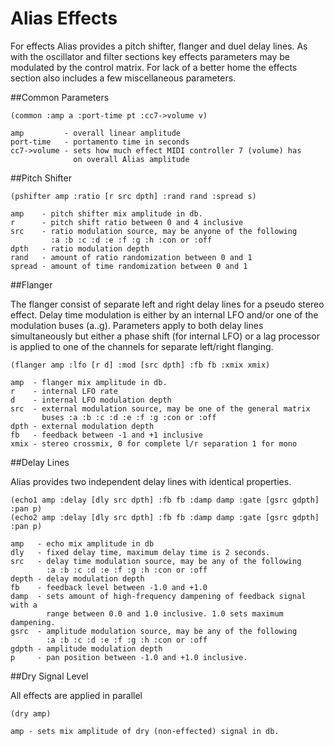 Alias Effects  
=============  
  
For effects Alias provides a pitch shifter, flanger and duel delay
lines. As with the oscillator and filter sections key effects parameters
may be modulated by the control matrix. For lack of a better home the
effects section also includes a few miscellaneous parameters.  

##Common Parameters  

    (common :amp a :port-time pt :cc7->volume v)
    
    amp         - overall linear amplitude
    port-time   - portamento time in seconds
    cc7->volume - sets how much effect MIDI controller 7 (volume) has 
                  on overall Alias amplitude  
    
##Pitch Shifter  

    (pshifter amp :ratio [r src dpth] :rand rand :spread s)
    
    amp    - pitch shifter mix amplitude in db.
    r      - pitch shift ratio between 0 and 4 inclusive
    src    - ratio modulation source, may be anyone of the following 
             :a :b :c :d :e :f :g :h :con or :off
    dpth   - ratio modulation depth
    rand   - amount of ratio randomization between 0 and 1
    spread - amount of time randomization between 0 and 1
    
##Flanger  

The flanger consist of separate left and right delay lines for a pseudo
stereo effect. Delay time modulation is either by an internal LFO and/or 
one of the modulation buses (a..g). Parameters apply to both delay lines
simultaneously but either a phase shift (for internal LFO) or a lag
processor is applied to one of the channels for separate left/right
flanging.  

    (flanger amp :lfo [r d] :mod [src dpth] :fb fb :xmix xmix)
    
    amp  - flanger mix amplitude in db.
    r    - internal LFO rate
    d    - internal LFO modulation depth 
    src  - external modulation source, may be one of the general matrix
           buses :a :b :c :d :e :f :g :con or :off
    dpth - external modulation depth
    fb   - feedback between -1 and +1 inclusive
    xmix - stereo crossmix, 0 for complete l/r separation 1 for mono

##Delay Lines  

Alias provides two independent delay lines with identical properties.  

    (echo1 amp :delay [dly src dpth] :fb fb :damp damp :gate [gsrc gdpth] :pan p)
    (echo2 amp :delay [dly src dpth] :fb fb :damp damp :gate [gsrc gdpth] :pan p)
    
    amp   - echo mix amplitude in db
    dly   - fixed delay time, maximum delay time is 2 seconds.
    src   - delay time modulation source, may be any of the following 
            :a :b :c :d :e :f :g :h :con or :off
    depth - delay modulation depth
    fb    - feedback level between -1.0 and +1.0
    damp  - sets amount of high-frequency dampening of feedback signal with a 
            range between 0.0 and 1.0 inclusive. 1.0 sets maximum dampening. 
    gsrc  - amplitude modulation source, may be any of the following 
            :a :b :c :d :e :f :g :h :con or :off
    gdpth - amplitude modulation depth
    p     - pan position between -1.0 and +1.0 inclusive.


##Dry Signal Level

All effects are applied in parallel  

    (dry amp)
    
    amp - sets mix amplitude of dry (non-effected) signal in db.
